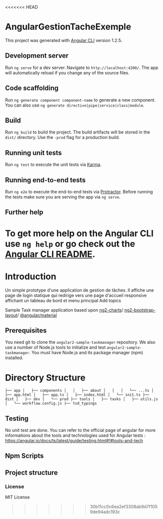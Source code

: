 <<<<<<< HEAD
# AngularGestionTacheExemple

This project was generated with [Angular CLI](https://github.com/angular/angular-cli) version 1.2.5.

## Development server

Run `ng serve` for a dev server. Navigate to `http://localhost:4200/`. The app will automatically reload if you change any of the source files.

## Code scaffolding

Run `ng generate component component-name` to generate a new component. You can also use `ng generate directive|pipe|service|class|module`.

## Build

Run `ng build` to build the project. The build artifacts will be stored in the `dist/` directory. Use the `-prod` flag for a production build.

## Running unit tests

Run `ng test` to execute the unit tests via [Karma](https://karma-runner.github.io).

## Running end-to-end tests

Run `ng e2e` to execute the end-to-end tests via [Protractor](http://www.protractortest.org/).
Before running the tests make sure you are serving the app via `ng serve`.

## Further help

To get more help on the Angular CLI use `ng help` or go check out the [Angular CLI README](https://github.com/angular/angular-cli/blob/master/README.md).
=======
# Introduction
Un simple prototype d'une application de gestion de tâches. Il affiche une page de login statique qui redirige vers une page d'accueil responsive affichant un tableau de bord et menu principal 
Add topics

Sample Task manager application based upon [ng2-charts](https://www.npmjs.com/package/ng2-charts)/ [ng2-bootstrap-layout](https://www.npmjs.com/package/ng2-bootstrap-layout)/ [@angular/material](https://www.npmjs.com/package/%40angular%2Fmaterial)

## Prerequisites
You need git to clone the `angular2-sample-taskmanager` repository.
We also use a number of Node.js tools to initialize and test `angular2-sample-taskmanager`. You must have Node.js
and its package manager (npm) installed.

# Directory Structure
``
├── app
│   ├── components
│   │   ├── about
│   │   │   └── ...ts
│   ├── app.html
│   ├── app.ts
│   ├── index.html
│   └── init.ts
├── dist
│   ├── dev
│   └── prod
├── tools
│   ├── tasks
│   ├── utils.js
│   └── workflow.config.js
├── tsd_typings
``
## Testing
No unit test are done. 
You can refer to the official page of angular for more informations about the tools and technologies used for Angular tests :
https://angular.io/docs/ts/latest/guide/testing.html#!#tools-and-tech

## Npm Scripts
## Project structure

### License

MIT License



>>>>>>> 30b11cc0c6ea2ef3308ab9d7f1059de94adc193c
